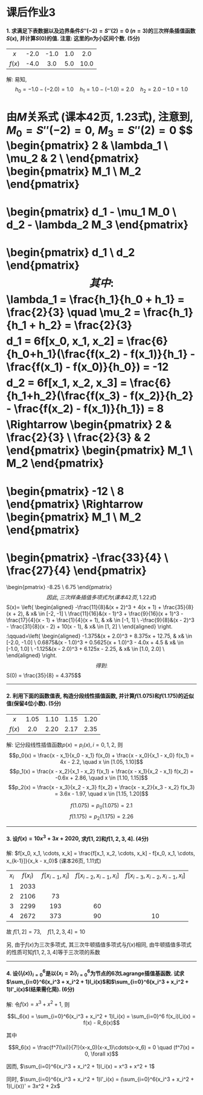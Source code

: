 # 课后作业3

#### 1. 求满足下表数据以及边界条件$S''(-2) = S''(2) = 0 \  (n=3)$的三次样条插值函数$S(x)$, 并计算$S(0)$的值. 注意: 这里的$n$为小区间个数. (5分)
|        |      |      |     |      |
|:------:|:----:|:----:|:---:|:----:|
|   $x$  | -2.0 | -1.0 | 1.0 |  2.0 |
| $f(x)$ | -4.0 |  3.0 | 5.0 | 10.0 |

解: 易知,
$$h_0 = -1.0 - (-2.0) = 1.0 \quad h_1 = 1.0 - (-1.0) = 2.0 \quad h_2 = 2.0 - 1.0 = 1.0$$

由$M$关系式 (课本42页, 1.23式), 注意到, $M_0 = S''(-2) = 0,\; M_3 = S''(2) = 0$
$$
\begin{pmatrix}
    2 & \lambda_1 \\
    \mu_2 & 2 \\
\end{pmatrix}
\begin{pmatrix}
    M_1 \\
    M_2
\end{pmatrix}
=
\begin{pmatrix}
    d_1 - \mu_1 M_0 \\
    d_2 - \lambda_2 M_3
\end{pmatrix}
=
\begin{pmatrix}
    d_1 \\
    d_2
\end{pmatrix}
$$
其中:
$$\lambda_1 = \frac{h_1}{h_0 + h_1} = \frac{2}{3} \quad
\mu_2 =  \frac{h_1}{h_1 + h_2} = \frac{2}{3}$$
$$d_1 = 6f[x_0, x_1, x_2] = \frac{6}{h_0+h_1}(\frac{f(x_2) - f(x_1)}{h_1} - \frac{f(x_1) - f(x_0)}{h_0}) = -12$$
$$d_2 = 6f[x_1, x_2, x_3] = \frac{6}{h_1+h_2}(\frac{f(x_3) - f(x_2)}{h_2} - \frac{f(x_2) - f(x_1)}{h_1}) = 8$$
$$
\Rightarrow
\begin{pmatrix}
    2 & \frac{2}{3} \\
    \frac{2}{3} & 2
\end{pmatrix}
\begin{pmatrix}
    M_1 \\
    M_2
\end{pmatrix}
=
\begin{pmatrix}
    -12 \\
    8
\end{pmatrix}
\Rightarrow
\begin{pmatrix}
    M_1 \\
    M_2
\end{pmatrix}
=
\begin{pmatrix}
    -\frac{33}{4} \\
    \frac{27}{4}
\end{pmatrix}
=
\begin{pmatrix}
    -8.25 \\
    6.75
\end{pmatrix}
$$
因此, 三次样条插值多项式为 (课本42页, 1.22式)
$$
S(x)= \left\{
\begin{aligned}
    -\frac{11}{8}&(x + 2)^3 + 4(x + 1) + \frac{35}{8}(x + 2), & x& \in [-2, -1] \\
    \frac{11}{16}&(x - 1)^3 + \frac{9}{16}(x + 1)^3 - \frac{17}{4}(x - 1) + \frac{1}{4}(x + 1), & x& \in [-1, 1] \\
    -\frac{9}{8}&(x - 2)^3 - \frac{31}{8}(x - 2) + 10(x - 1), & x& \in [1, 2] \\
\end{aligned}
\right.
$$
$$
\:\qquad=\left\{
\begin{aligned}
    -1.375&(x + 2.0)^3 + 8.375x + 12.75, & x& \in [-2.0, -1.0] \\
    0.6875&(x - 1.0)^3 + 0.5625(x + 1.0)^3 - 4.0x + 4.5 & x& \in [-1.0, 1.0] \\
    -1.125&(x - 2.0)^3 + 6.125x - 2.25, & x& \in [1.0, 2.0] \\
\end{aligned}
\right.
$$
得到:
$$S(0) = \frac{35}{8} = 4.375$$

---

#### 2. 利用下面的函数值表, 构造分段线性插值函数, 并计算$f(1.075)$和$f(1.175)$的近似值(保留4位小数). (5分)
|        |      |      |      |      |
|:------:|:----:|:----:|:----:|:----:|
|   $x$  | 1.05 | 1.10 | 1.15 | 1.20 |
| $f(x)$ |  2.0 | 2.20 | 2.17 | 2.35 |

解: 记分段线性插值函数$p(x)=p_i(x), i=0,1,2$, 则
$$p_0(x) = \frac{x - x_1}{x_0 - x_1} f(x_0) + \frac{x - x_0}{x_1 - x_0} f(x_1) = 4x - 2.2, \quad x \in [1.05, 1.10]$$
$$p_1(x) = \frac{x - x_2}{x_1 - x_2} f(x_1) + \frac{x - x_1}{x_2 - x_1} f(x_2) = -0.6x + 2.86, \quad x \in [1.10, 1.15]$$
$$p_2(x) = \frac{x - x_3}{x_2 - x_3} f(x_2) + \frac{x - x_2}{x_3 - x_2} f(x_3) = 3.6x - 1.97, \quad x \in [1.15, 1.20]$$

$$f(1.075) = p_0(1.075) = 2.1$$
$$f(1.175) = p_2(1.175) = 2.26$$

---

#### 3. 设$f(x) = 10x^3 + 3x + 2020$, 求$f[1,2]$和$f[1,2,3,4]$. (4分)

解: $f[x_0, x_1, \cdots, x_k] = \frac{f[x_1, x_2, \cdots, x_k] - f[x_0, x_1, \cdots, x_{k-1}]}{x_k - x_0}$ (课本26页, 1.11式)

|       |          |                   |                            |                                     |
|:-----:|:--------:|:-----------------:|:--------------------------:|:-----------------------------------:|
| $x_i$ | $f(x_i)$ | $f[x_{i-1}, x_i]$ | $f[x_{i-2}, x_{i-1}, x_i]$ | $f[x_{i-3}, x_{i-2}, x_{i-1}, x_i]$ |
|   1   |   2033   |                   |                            |                                     |
|   2   |   2106   |         73        |                            |                                     |
|   3   |   2299   |        193        |             60             |                                     |
|   4   |   2672   |        373        |             90             |                  10                 |

故 $f[1,2] = 73, \quad f[1,2,3,4]=10$

另, 由于$f(x)$为三次多项式, 其三次牛顿插值多项式与$f(x)$相同, 由牛顿插值多项式的性质可知$f[1,2,3,4]$等于三次项的系数

---

#### 4. 设$\{l_i(x)\}_{i=0}^6$是以$\{x_i=2i\}_{i=0}^6$为节点的6次Lagrange插值基函数. 试求$\sum_{i=0}^6(x_i^3 + x_i^2 + 1)l_i(x)$和$\sum_{i=0}^6(x_i^3 + x_i^2 + 1)l'_i(x)$(结果需化简). (6分)

解: 令$f(x) = x^3 + x^2 + 1$, 则

$$L_6(x) = \sum_{i=0}^6(x_i^3 + x_i^2 + 1)l_i(x) = \sum_{i=0}^6 f(x_i)l_i(x) = f(x) - R_6(x)$$

其中

$$R_6(x) = \frac{f^7(\xi)}{7!}(x-x_0)(x-x_1)\cdots(x-x_6) = 0 \quad (f^7(x) = 0, \forall x)$$

因而, $\sum_{i=0}^6(x_i^3 + x_i^2 + 1)l_i(x) = x^3 + x^2 + 1$

同时, $\sum_{i=0}^6(x_i^3 + x_i^2 + 1)l'_i(x) = (\sum_{i=0}^6(x_i^3 + x_i^2 + 1)l_i(x))' = 3x^2 + 2x$
